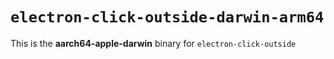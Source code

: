 # `electron-click-outside-darwin-arm64`

This is the **aarch64-apple-darwin** binary for `electron-click-outside`
